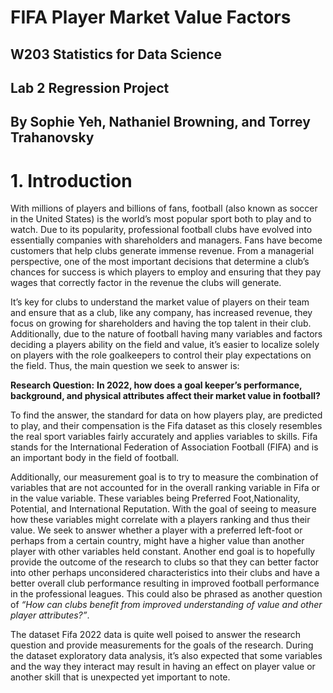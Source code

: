 # FIFA Player Market Value Factors
## W203 Statistics for Data Science
## Lab 2 Regression Project
## By Sophie Yeh, Nathaniel Browning, and Torrey Trahanovsky


# 1. Introduction

With millions of players and billions of fans, football (also known as soccer in the United States) is the world’s most popular sport both to play and to watch. Due to its popularity, professional football clubs have evolved into essentially companies with shareholders and managers. Fans have become customers that help clubs generate immense revenue. From a managerial perspective, one of the most important decisions that determine a club’s chances for success is which players to employ and ensuring that they pay wages that correctly factor in the revenue the clubs will generate. 

It’s key for clubs to understand the market value of players on their team and ensure that as a club, like any company, has increased revenue, they focus on growing for shareholders and having the top talent in their club. Additionally, due to the nature of football having many variables and factors deciding a players ability on the field and value, it’s easier to localize solely on players with the role goalkeepers to control their play expectations on the field. Thus, the main question we seek to answer is:

**Research Question:** 
**In 2022, how does a goal keeper’s performance, background, and physical attributes affect their market value in football?** 

To find the answer, the standard for data on how players play, are predicted to play, and their compensation is the Fifa dataset as this closely resembles the real sport variables fairly accurately and applies variables to skills. Fifa stands for the International Federation of Association Football (FIFA) and is an important body in the field of football. 

Additionally, our measurement goal is to try to measure the combination of variables that are not accounted for in the overall ranking variable in Fifa or in the value variable. These variables being Preferred Foot,Nationality, Potential, and International Reputation. With the goal of seeing to measure how these variables might correlate with a players ranking and thus their value. We seek to answer whether a player with a preferred left-foot or perhaps from a certain country, might have a higher value than another player with other variables held constant. Another end goal is to hopefully provide the outcome of the research to clubs so that they can better factor into other perhaps unconsidered characteristics into their clubs and have a better overall club performance resulting in improved football performance in the professional leagues. This could also be phrased as another question of *“How can clubs benefit from improved understanding of value and other player attributes?”*.

The dataset Fifa 2022 data is quite well poised to answer the research question and provide measurements for the goals of the research. During the dataset exploratory data analysis, it’s also expected that some variables and the way they interact may result in having an effect on player value or another skill that is unexpected yet important to note. 

